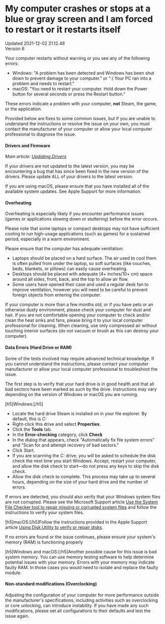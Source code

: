 # My computer crashes or stops at a blue or gray screen and I am forced to restart or it restarts itself
Updated 2021-12-02 21.12.48  
Version 6  

Your computer restarts without warning or you see any of the following errors:  
* Windows: "A problem has been detected and Windows has been shut down to prevent damage to your computer." or ":( Your PC ran into a problem and needs to restart."
* macOS: "You need to restart your computer. Hold down the Power button for several seconds or press the Restart button."
  
  
These errors indicate a problem with your computer, **not** Steam, the game, or the application.  
  
Provided below are fixes to some common issues, but if you are unable to understand the instructions or resolve the issue on your own, you must contact the manufacturer of your computer or allow your local computer professional to diagnose the issue.  
  
#### Drivers and Firmware
*Main article:* [*Updating Drivers*](https://help.steampowered.com/en/faqs/view/5799-495F-1F25-D15B)  
  
If your drivers are not updated to the latest version, you may be encountering a bug that has since been fixed in the new version of the drivers. Please update ALL of your drivers to the latest version.  
  
If you are using macOS, please ensure that you have installed all of the available system updates. See Apple Support for more information.  
  
  
#### Overheating
Overheating is especially likely if you encounter performance issues (games or applications slowing down or stuttering) before the error occurs.  
  
Please note that some laptops or compact desktops may not have sufficient cooling to run high-usage applications (such as games) for a sustained period, especially in a warm environment.  
  
Please ensure that the computer has adequate ventilation:  
  
* Laptops should be placed on a hard surface. The air used to cool them is often pulled from under the laptop, so soft surfaces (like couches, beds, blankets, or pillows) can easily cause overheating.
* Desktops should be placed with adequate (4+ inches/10+ cm) space around all sides, front, back, and the top to allow air flow.
* Some users have opened their case and used a regular desk fan to improve ventilation, however you will need to be careful to prevent foreign objects from entering the computer.
  
  
If your computer is more than a few months old, or if you have pets or an otherwise dusty environment, please check your computer for dust and hair. If you are not comfortable opening your computer to check and/or clean the heat sinks and fans, please bring it to your local computer professional for cleaning. When cleaning, use only compressed air without touching interior surfaces (do not vacuum or brush as this can destroy your computer).  
  
#### Data Errors (Hard Drive or RAM)
Some of the tests involved may require advanced technical knowledge. If you cannot understand the instructions, please contact your computer manufacturer or allow your local computer professional to troubleshoot the issue.  
  
The first step is to verify that your hard drive is in good health and that all bad sectors have been marked as such by the drive. Instructions may vary depending on the version of Windows or macOS you are running.  
  
[h5]Windows:[/h5]
* Locate the hard drive Steam is installed on in your file explorer. By default, this is *C:*
* Right-click this drive and select **Properties**.
* Click the **Tools** tab.
* In the **Error-checking** category, click **Check**
* In the dialog that appears, check "Automatically fix file system errors" and "Scan for and attempt recovery of bad sectors."
* Click Start.
* If you are scanning the *C:* drive, you will be asked to schedule the disk check the next time you start Windows. Accept, restart your computer, and allow the disk check to start—do not press any keys to skip the disk check.
* Allow the disk check to complete. This process may take up to several hours, depending on the size of your hard drive and the number of errors.
  
If errors are detected, you should also verify that your Windows system files are not corrupted. Please see the Microsoft Support article [Use the System File Checker tool to repair missing or corrupted system files](https://support.microsoft.com/en-us/kb/929833) and follow the instructions to verify your system files.  
  
[h5]macOS:[/h5]Follow the instructions provided in the Apple Support article [Using Disk Utility to verify or repair disks](https://support.apple.com/en-us/HT201639).  
  
If no errors are found or the issue continues, please ensure your system's memory (RAM) is functioning properly  
  
[h5]Windows and macOS:[/h5]Another possible cause for this issue is bad system memory. You can use memory testing software to help determine potential issues with your memory. Errors with your memory may indicate faulty RAM. In those cases you would need to isolate and replace the faulty module.  
  
#### Non-standard modifications (Overclocking)
Adjusting the configuration of your computer for more performance outside the manufacturer's specifications, including activities such as overclocking or core unlocking, can introduce instability. If you have made any such modifications, please set all configurations to their defaults and test the issue again.